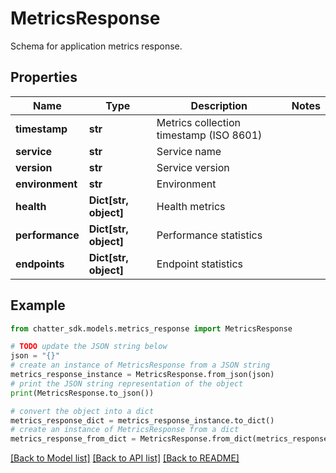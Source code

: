 # MetricsResponse

Schema for application metrics response.

## Properties

Name | Type | Description | Notes
------------ | ------------- | ------------- | -------------
**timestamp** | **str** | Metrics collection timestamp (ISO 8601) | 
**service** | **str** | Service name | 
**version** | **str** | Service version | 
**environment** | **str** | Environment | 
**health** | **Dict[str, object]** | Health metrics | 
**performance** | **Dict[str, object]** | Performance statistics | 
**endpoints** | **Dict[str, object]** | Endpoint statistics | 

## Example

```python
from chatter_sdk.models.metrics_response import MetricsResponse

# TODO update the JSON string below
json = "{}"
# create an instance of MetricsResponse from a JSON string
metrics_response_instance = MetricsResponse.from_json(json)
# print the JSON string representation of the object
print(MetricsResponse.to_json())

# convert the object into a dict
metrics_response_dict = metrics_response_instance.to_dict()
# create an instance of MetricsResponse from a dict
metrics_response_from_dict = MetricsResponse.from_dict(metrics_response_dict)
```
[[Back to Model list]](../README.md#documentation-for-models) [[Back to API list]](../README.md#documentation-for-api-endpoints) [[Back to README]](../README.md)


